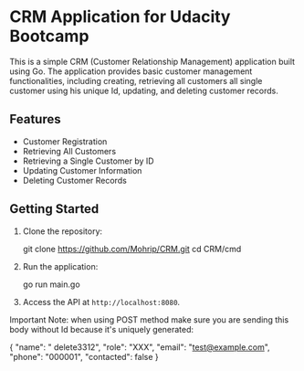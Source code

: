 # CRM Application for Udacity Bootcamp

This is a simple CRM (Customer Relationship Management) application built using Go. The application provides basic customer management functionalities, including creating, retrieving all customers all single customer using his unique Id, updating, and deleting customer records.


## Features

- Customer Registration
- Retrieving All Customers
- Retrieving a Single Customer by ID
- Updating Customer Information
- Deleting Customer Records

## Getting Started

1. Clone the repository:
   
   git clone <https://github.com/Mohrip/CRM.git>
   cd CRM/cmd   

2. Run the application:

   go run main.go


3. Access the API at `http://localhost:8080`.

Important Note: when using POST method make sure you are sending this body without Id because it's uniquely generated:

{
  "name": " delete3312",
  "role": "XXX",
  "email": "test@example.com",
  "phone": "000001",
  "contacted": false
}



